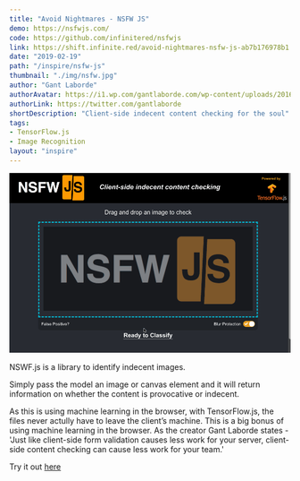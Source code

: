 ```yaml
---
title: "Avoid Nightmares - NSFW JS"
demo: https://nsfwjs.com/
code: https://github.com/infinitered/nsfwjs
link: https://shift.infinite.red/avoid-nightmares-nsfw-js-ab7b176978b1
date: "2019-02-19"
path: "/inspire/nsfw-js"
thumbnail: "./img/nsfw.jpg"
author: "Gant Laborde"
authorAvatar: https://i1.wp.com/gantlaborde.com/wp-content/uploads/2016/09/gantspeaks.jpg
authorLink: https://twitter.com/gantlaborde
shortDescription: "Client-side indecent content checking for the soul"
tags:
- TensorFlow.js
- Image Recognition
layout: "inspire"
---
```


![bear detection](./img/nsfw.gif)

NSWF.js is a library to identify indecent images.

Simply pass the model an image or canvas element and it will return
information on whether the content is provocative or indecent.

As this is using machine learning in the browser, with TensorFlow.js, the
files never actully have to leave the client’s machine. This is a big bonus of using
machine learning in the browser. As the creator Gant Laborde states - 'Just like
client-side form validation causes less work for your server,
client-side content checking can cause less work for your team.'

Try it out [here](https://nsfwjs.com/)
